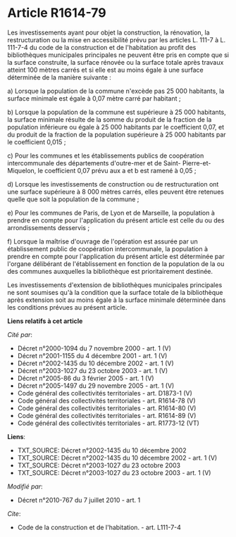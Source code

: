 # Article R1614-79

Les investissements ayant pour objet la construction, la rénovation, la restructuration ou la mise en accessibilité prévu par
les articles L. 111-7 à L. 111-7-4 du code de la construction et de l'habitation au profit des bibliothèques municipales
principales ne peuvent être pris en compte que si la surface construite, la surface rénovée ou la surface totale après
travaux atteint 100 mètres carrés et si elle est au moins égale à une surface déterminée de la manière suivante : 

a) Lorsque la population de la commune n'excède pas 25 000 habitants, la surface minimale est égale à 0,07 mètre carré par
habitant ; 

b) Lorsque la population de la commune est supérieure à 25 000 habitants, la surface minimale résulte de la somme du produit
de la fraction de la population inférieure ou égale à 25 000 habitants par le coefficient 0,07, et du produit de la fraction
de la population supérieure à 25 000 habitants par le coefficient 0,015 ; 

c) Pour les communes et les établissements publics de coopération intercommunale des départements d'outre-mer et de Saint-
Pierre-et-Miquelon, le coefficient 0,07 prévu aux a et b est ramené à 0,05 ; 

d) Lorsque les investissements de construction ou de restructuration ont une surface supérieure à 8 000 mètres carrés, elles
peuvent être retenues quelle que soit la population de la commune ; 

e) Pour les communes de Paris, de Lyon et de Marseille, la population à prendre en compte pour l'application du présent
article est celle du ou des arrondissements desservis ; 

f) Lorsque la maîtrise d'ouvrage de l'opération est assurée par un établissement public de coopération intercommunale, la
population à prendre en compte pour l'application du présent article est déterminée par l'organe délibérant de
l'établissement en fonction de la population de la ou des communes auxquelles la bibliothèque est prioritairement destinée. 

Les investissements d'extension de bibliothèques municipales principales ne sont soumises qu'à la condition que la surface
totale de la bibliothèque après extension soit au moins égale à la surface minimale déterminée dans les conditions prévues au
présent article.

**Liens relatifs à cet article**

_Cité par_:

  - Décret n°2000-1094 du 7 novembre 2000 - art. 1 (V)
  - Décret n°2001-1155 du 4 décembre 2001 - art. 1 (V)
  - Décret n°2002-1435 du 10 décembre 2002 - art. 1 (V)
  - Décret n°2003-1027 du 23 octobre 2003 - art. 1 (V)
  - Décret n°2005-86 du 3 février 2005 - art. 1 (V)
  - Décret n°2005-1497 du 29 novembre 2005 - art. 1 (V)
  - Code général des collectivités territoriales - art. D1873-1 (V)
  - Code général des collectivités territoriales - art. R1614-78 (V)
  - Code général des collectivités territoriales - art. R1614-80 (V)
  - Code général des collectivités territoriales - art. R1614-89 (V)
  - Code général des collectivités territoriales - art. R1773-12 (VT)

**Liens**:

  - TXT_SOURCE: Décret n°2002-1435 du 10 décembre 2002
  - TXT_SOURCE: Décret n°2002-1435 du 10 décembre 2002 - art. 1 (V)
  - TXT_SOURCE: Décret n°2003-1027 du 23 octobre 2003
  - TXT_SOURCE: Décret n°2003-1027 du 23 octobre 2003 - art. 1 (V)

_Modifié par_:

  - Décret n°2010-767 du 7 juillet 2010 - art. 1

_Cite_:

  - Code de la construction et de l'habitation. - art. L111-7-4
